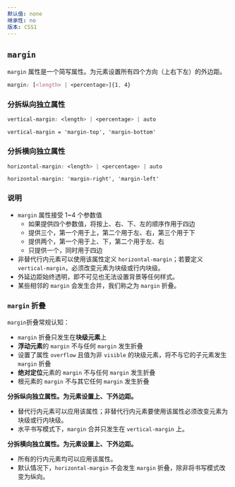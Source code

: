 ```yaml
---
默认值: none
继承性: no
版本: CSS1
---
```


## `margin`

`margin` 属性是一个简写属性。为元素设置所有四个方向（上右下左）的外边距。

```css
margin: [<length> | <percentage>]{1, 4}
```

### 分拆纵向独立属性

```css
vertical-margin: <length> | <percentage> | auto
```

```
vertical-margin = 'margin-top', 'margin-bottom'
```

### 分拆横向独立属性

```css
horizontal-margin: <length> | <percentage> | auto
```

```
horizontal-margin: 'margin-right', 'margin-left'
```

### 说明

- `margin` 属性接受 1~4 个参数值
  - 如果提供四个参数值，将按上、右、下、左的顺序作用于四边
  - 提供三个，第一个用于上，第二个用于左、右，第三个用于下
  - 提供两个，第一个用于上、下，第二个用于左、右
  - 只提供一个，同时用于四边
- 非替代行内元素可以使用该属性定义 `horizontal-margin`；若要定义 `vertical-margin`，必须改变元素为块级或行内块级。
- 外延边距始终透明，即不可见也无法设置背景等任何样式。
- 某些相邻的 `margin` 会发生合并，我们称之为 `margin` 折叠。

### `margin` 折叠

`margin`折叠常规认知：

- `margin` 折叠只发生在**块级元素**上
- **浮动元素**的 `margin` 不与任何 `margin` 发生折叠
- 设置了属性 `overflow` 且值为非 `visible` 的块级元素，将不与它的子元素发生 `margin` 折叠
- **绝对定位**元素的 `margin` 不与任何 `margin` 发生折叠
- 根元素的 `margin` 不与其它任何 `margin` 发生折叠

**分拆纵向独立属性。为元素设置上、下外边距。**

- 替代行内元素可以应用该属性；非替代行内元素要使用该属性必须改变元素为块级或行内块级。
- 水平书写模式下，`margin` 合并只发生在 `vertical-margin` 上。

**分拆横向独立属性。为元素设置上、下外边距。**

- 所有的行内元素均可以应用该属性。
- 默认情况下，`horizontal-margin` 不会发生 `margin` 折叠，除非将书写模式改变为纵向。